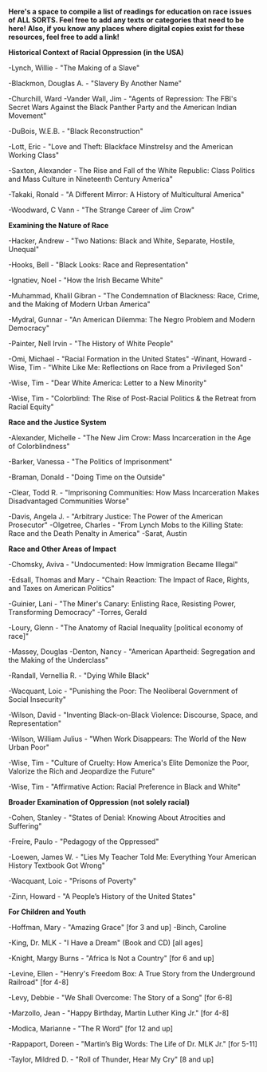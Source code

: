 **Here's a space to compile a list of readings for education on race issues of ALL SORTS. Feel free to add any texts or categories that need to be here! Also, if you know any places where digital copies exist for these resources, feel free to add a link!**

**Historical Context of Racial Oppression (in the USA)**

-Lynch, Willie - "The Making of a Slave"

-Blackmon, Douglas A. - "Slavery By Another Name"

-Churchill, Ward 
-Vander Wall, Jim -  "Agents of Repression: The FBI's Secret Wars Against the Black Panther Party and the American Indian Movement"

-DuBois, W.E.B. - "Black Reconstruction"

-Lott, Eric - "Love and Theft: Blackface Minstrelsy and the American Working Class"

-Saxton, Alexander - The Rise and Fall of the White Republic: Class Politics and Mass Culture in Nineteenth Century America"

-Takaki, Ronald - "A Different Mirror: A History of Multicultural America"

-Woodward, C Vann - "The Strange Career of Jim Crow"
 
**Examining the Nature of Race**

-Hacker, Andrew - "Two Nations: Black and White, Separate, Hostile, Unequal"

-Hooks, Bell - "Black Looks: Race and Representation"

-Ignatiev, Noel - "How the Irish Became White"

-Muhammad, Khalil Gibran - "The Condemnation of Blackness: Race, Crime, and the Making of Modern Urban America"

-Mydral, Gunnar - "An American Dilemma: The Negro Problem and Modern Democracy"

-Painter, Nell Irvin - "The History of White People"

-Omi, Michael - "Racial Formation in the United States"
-Winant, Howard
-Wise, Tim - "White Like Me: Reflections on Race from a Privileged Son"

-Wise, Tim - "Dear White America: Letter to a New Minority"

-Wise, Tim - "Colorblind: The Rise of Post-Racial Politics & the Retreat from Racial Equity"
 
**Race and the Justice System**

-Alexander, Michelle - "The New Jim Crow: Mass Incarceration in the Age of Colorblindness"

-Barker, Vanessa - "The Politics of Imprisonment"

-Braman, Donald - "Doing Time on the Outside"

-Clear, Todd R. - "Imprisoning Communities: How Mass Incarceration Makes Disadvantaged Communities Worse"

-Davis, Angela J. - "Arbitrary Justice: The Power of the American Prosecutor"
-Olgetree, Charles - "From Lynch Mobs to the Killing State: Race and the Death Penalty in America"
 -Sarat, Austin
 
**Race and Other Areas of Impact**

-Chomsky, Aviva  - "Undocumented: How Immigration Became Illegal"

-Edsall, Thomas and Mary - "Chain Reaction: The Impact of Race, Rights, and Taxes on American Politics"

-Guinier, Lani - "The Miner's Canary: Enlisting Race, Resisting Power, Transforming Democracy"
-Torres, Gerald

-Loury, Glenn - "The Anatomy of Racial Inequality [political economy of race]"

-Massey, Douglas -Denton, Nancy - "American Apartheid: Segregation and the Making of the Underclass"

-Randall, Vernellia R. - "Dying While Black"

-Wacquant, Loic - "Punishing the Poor: The Neoliberal Government of Social Insecurity"

-Wilson, David - "Inventing Black-on-Black Violence: Discourse, Space, and Representation"

-Wilson, William Julius - "When Work Disappears: The World of the New Urban Poor"

-Wise, Tim - "Culture of Cruelty: How America's Elite Demonize the Poor, Valorize the Rich and Jeopardize the Future"

-Wise, Tim  - "Affirmative Action: Racial Preference in Black and White"
 
**Broader Examination of Oppression (not solely racial)**

-Cohen, Stanley - "States of Denial: Knowing About Atrocities and Suffering"

-Freire, Paulo - "Pedagogy of the Oppressed"

-Loewen, James W. - "Lies My Teacher Told Me: Everything Your American History Textbook Got Wrong"

-Wacquant, Loic - "Prisons of Poverty"

-Zinn, Howard - "A People’s History of the United States"
 
**For Children and Youth**

-Hoffman, Mary - "Amazing Grace" [for 3 and up]
-Binch, Caroline

-King, Dr. MLK - "I Have a Dream" (Book and CD) [all ages]

-Knight, Margy Burns - "Africa Is Not a Country" [for 6 and up]

-Levine, Ellen - "Henry's Freedom Box: A True Story from the Underground Railroad" [for 4-8]

-Levy, Debbie - "We Shall Overcome: The Story of a Song" [for 6-8]

-Marzollo, Jean - "Happy Birthday, Martin Luther King Jr." [for 4-8]

-Modica, Marianne - "The R Word" [for 12 and up]

-Rappaport, Doreen - "Martin’s Big Words: The Life of Dr. MLK Jr." [for 5-11]

-Taylor, Mildred D. - "Roll of Thunder, Hear My Cry" [8 and up]
